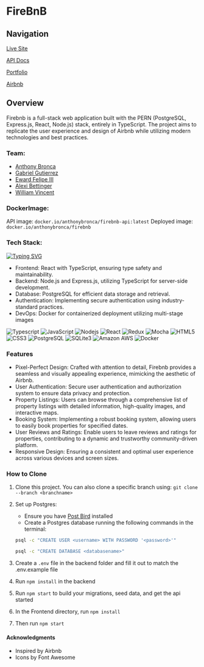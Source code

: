 # FireBnB

## Navigation
[Live Site](https://firebnb-5js9.onrender.com/)

[API Docs](https://github.com/AnthonyBronca/FireBnB/wiki)

[Portfolio](https://anthonybronca.github.io/anthony_portfolio/)

[Airbnb](https://www.airbnb.com/)


## Overview
Firebnb is a full-stack web application built with the PERN (PostgreSQL, Express.js, React, Node.js) stack, entirely in TypeScript. The project aims to replicate the user experience and design of Airbnb while utilizing modern technologies and best practices.


### Team: 
- [Anthony Bronca](https://github.com/AnthonyBronca)
- [Gabriel Gutierrez](https://github.com/optimummars)
- [Eward Felipe III](https://github.com/E-F-III)
- [Alexi Bettinger](https://github.com/OGAlexi)
- [William Vincent](https://github.com/WJVincent)

### DockerImage:
API image: `docker.io/anthonybronca/firebnb-api:latest`
Deployed image: `docker.io/anthonybronca/firebnb`

### Tech Stack:
[![Typing SVG](https://readme-typing-svg.demolab.com?font=Fira+Code&pause=500&color=007acc&width=435&lines=TypeScript;Express;Sequelize;React;Redux;PostgreSQL;SQLite3;Docker;HTML5;CSS3)](https://git.io/typing-svg)

- Frontend: React with TypeScript, ensuring type safety and maintainability.
- Backend: Node.js and Express.js, utilizing TypeScript for server-side development.
- Database: PostgreSQL for efficient data storage and retrieval.
- Authentication: Implementing secure authentication using industry-standard practices.
- DevOps: Docker for containerized deployment utilizing multi-stage images

![Typescript](https://img.shields.io/badge/TypeScript-007ACC?style=for-the-badge&logo=typescript&logoColor=white)
![JavaScript](https://img.shields.io/badge/JavaScript-323330?style=for-the-badge&logo=javascript&logoColor=F7DF1E)
![Nodejs](https://img.shields.io/badge/Node.js-43853D?style=for-the-badge&logo=node.js&logoColor=white)
![React](	https://img.shields.io/badge/React-20232A?style=for-the-badge&logo=react&logoColor=61DAFB)
![Redux](https://img.shields.io/badge/Redux-593D88?style=for-the-badge&logo=redux&logoColor=white)
![Mocha](https://img.shields.io/badge/mocha.js-323330?style=for-the-badge&logo=mocha&logoColor=Brown)
![HTML5](https://img.shields.io/badge/HTML5-E34F26?style=for-the-badge&logo=html5&logoColor=white)
![CSS3](https://img.shields.io/badge/CSS3-1572B6?style=for-the-badge&logo=css3&logoColor=white)
![PostgreSQL](https://img.shields.io/badge/PostgreSQL-316192?style=for-the-badge&logo=postgresql&logoColor=white)
![SQLite3](https://img.shields.io/badge/SQLite3-00000F?style=for-the-badge&logo=sqlite3&logoColor=white)
![Amazon AWS](https://img.shields.io/badge/Amazon_AWS-232F3E?style=for-the-badge&logo=amazon-aws&logoColor=white)
![Docker](https://img.shields.io/badge/Docker-2CA5E0?style=for-the-badge&logo=docker&logoColor=white)

### Features
- Pixel-Perfect Design: Crafted with attention to detail, Firebnb provides a seamless and visually appealing experience, mimicking the aesthetic of Airbnb.
- User Authentication: Secure user authentication and authorization system to ensure data privacy and protection.
- Property Listings: Users can browse through a comprehensive list of property listings with detailed information, high-quality images, and interactive maps.
- Booking System: Implementing a robust booking system, allowing users to easily book properties for specified dates.
- User Reviews and Ratings: Enable users to leave reviews and ratings for properties, contributing to a dynamic and trustworthy community-driven platform.
- Responsive Design: Ensuring a consistent and optimal user experience across various devices and screen sizes.

### How to Clone

1. Clone this project. You can also clone a specific branch using:
`git clone --branch <branchname> `

2. Set up Postgres:
   - Ensure you have [Post Bird](https://github.com/Paxa/postbird) installed
   - Create a Postgres database running the following commands in the terminal:
   ```sh
   psql -c "CREATE USER <username> WITH PASSWORD '<password>'"
   ```
   ```sh
   psql -c "CREATE DATABASE <databasename>"
   ```
3. Create a `.env` file in the backend folder and fill it out to match the .env.example file
4. Run `npm install` in the backend
5. Run `npm start` to build your migrations, seed data, and get the api started
6. In the Frontend directory, run `npm install`
7. Then run `npm start`

#### Acknowledgments
- Inspired by Airbnb
- Icons by Font Awesome
